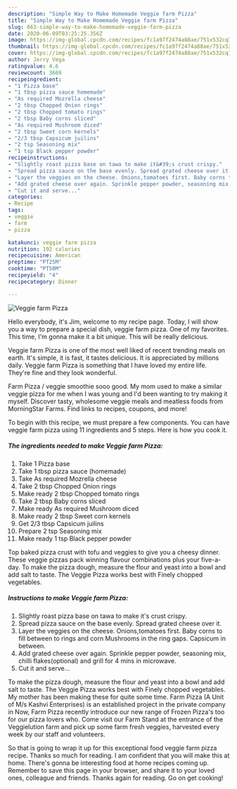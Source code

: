 ```yaml
---
description: "Simple Way to Make Homemade Veggie farm Pizza"
title: "Simple Way to Make Homemade Veggie farm Pizza"
slug: 663-simple-way-to-make-homemade-veggie-farm-pizza
date: 2020-06-09T03:25:25.356Z
image: https://img-global.cpcdn.com/recipes/fc1a97f2474a88ae/751x532cq70/veggie-farm-pizza-recipe-main-photo.jpg
thumbnail: https://img-global.cpcdn.com/recipes/fc1a97f2474a88ae/751x532cq70/veggie-farm-pizza-recipe-main-photo.jpg
cover: https://img-global.cpcdn.com/recipes/fc1a97f2474a88ae/751x532cq70/veggie-farm-pizza-recipe-main-photo.jpg
author: Jerry Vega
ratingvalue: 4.6
reviewcount: 3669
recipeingredient:
- "1 Pizza base"
- "1 tbsp pizza sauce homemade"
- "As required Mozrella cheese"
- "2 tbsp Chopped Onion rings"
- "2 tbsp Chopped tomato rings"
- "2 tbsp Baby corns sliced"
- "As required Mushroom diced"
- "2 tbsp Sweet corn kernels"
- "2/3 tbsp Capsicum juilins"
- "2 tsp Seasoning mix"
- "1 tsp Black pepper powder"
recipeinstructions:
- "Slightly roast pizza base on tawa to make it&#39;s crust crispy."
- "Spread pizza sauce on the base evenly. Spread grated cheese over it."
- "Layer the veggies on the cheese. Onions,tomatoes first. Baby corns to fill between to rings and corn Mushrooms in the ring gaps. Capsicum in between."
- "Add grated cheese over again. Sprinkle pepper powder, seasoning mix, chilli flakes(optional) and grill for 4 mins in microwave."
- "Cut it and serve..."
categories:
- Recipe
tags:
- veggie
- farm
- pizza

katakunci: veggie farm pizza 
nutrition: 192 calories
recipecuisine: American
preptime: "PT25M"
cooktime: "PT50M"
recipeyield: "4"
recipecategory: Dinner

---
```



![Veggie farm Pizza](https://img-global.cpcdn.com/recipes/fc1a97f2474a88ae/751x532cq70/veggie-farm-pizza-recipe-main-photo.jpg)

Hello everybody, it's Jim, welcome to my recipe page. Today, I will show you a way to prepare a special dish, veggie farm pizza. One of my favorites. This time, I'm gonna make it a bit unique. This will be really delicious.

Veggie farm Pizza is one of the most well liked of recent trending meals on earth. It's simple, it is fast, it tastes delicious. It is appreciated by millions daily. Veggie farm Pizza is something that I have loved my entire life. They're fine and they look wonderful.

Farm Pizza / veggie smoothie sooo good. My mom used to make a similar veggie pizza for me when I was young and I&#39;d been wanting to try making it myself. Discover tasty, wholesome veggie meals and meatless foods from MorningStar Farms. Find links to recipes, coupons, and more!


To begin with this recipe, we must prepare a few components. You can have veggie farm pizza using 11 ingredients and 5 steps. Here is how you cook it.

<!--inarticleads1-->

##### The ingredients needed to make Veggie farm Pizza:

1. Take 1 Pizza base
1. Take 1 tbsp pizza sauce (homemade)
1. Take As required Mozrella cheese
1. Take 2 tbsp Chopped Onion rings
1. Make ready 2 tbsp Chopped tomato rings
1. Take 2 tbsp Baby corns sliced
1. Make ready As required Mushroom diced
1. Make ready 2 tbsp Sweet corn kernels
1. Get 2/3 tbsp Capsicum juilins
1. Prepare 2 tsp Seasoning mix
1. Make ready 1 tsp Black pepper powder


Top baked pizza crust with tofu and veggies to give you a cheesy dinner. These veggie pizzas pack winning flavour combinations plus your five-a-day. To make the pizza dough, measure the flour and yeast into a bowl and add salt to taste. The Veggie Pizza works best with Finely chopped vegetables. 

<!--inarticleads2-->

##### Instructions to make Veggie farm Pizza:

1. Slightly roast pizza base on tawa to make it&#39;s crust crispy.
1. Spread pizza sauce on the base evenly. Spread grated cheese over it.
1. Layer the veggies on the cheese. Onions,tomatoes first. Baby corns to fill between to rings and corn Mushrooms in the ring gaps. Capsicum in between.
1. Add grated cheese over again. Sprinkle pepper powder, seasoning mix, chilli flakes(optional) and grill for 4 mins in microwave.
1. Cut it and serve...


To make the pizza dough, measure the flour and yeast into a bowl and add salt to taste. The Veggie Pizza works best with Finely chopped vegetables. My mother has been making these for quite some time. Farm Pizza (A Unit of M/s Kashvi Enterprises) is an established project in the private company in Now, Farm Pizza recently introduce our new range of Frozen Pizza&#39;s too for our pizza lovers who. Come visit our Farm Stand at the entrance of the Veggielution farm and pick up some farm fresh veggies, harvested every week by our staff and volunteers. 

So that is going to wrap it up for this exceptional food veggie farm pizza recipe. Thanks so much for reading. I am confident that you will make this at home. There's gonna be interesting food at home recipes coming up. Remember to save this page in your browser, and share it to your loved ones, colleague and friends. Thanks again for reading. Go on get cooking!
